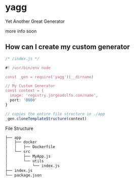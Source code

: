 # yagg
Yet Another Great Generator

more info soon

## How can I create my custom generator
```javascript
/* /index.js */

#! /usr/bin/env node

const _gen = require('yagg')(__dirname)

// My Custom Generator
const context = {
  image: 'registry.jorgeadolfo.com/name',
  port: '8000'
}

// copies the entire file structure in ./app
_gen.cloneTemplateStructure(context)
```

File Structure
```bash
├── app
│   ├── docker
│   │   ├── Dockerfile
│   └── src
│       ├── MyApp.js
│       └── utils
│           └── index.js
├── index.js
└── package.json
```